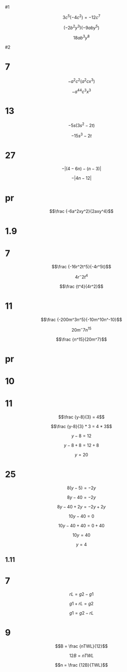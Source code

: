 #1

$$3c^5(-4c^2) = -12c^7$$



$$(-2b^2y^3)(-9aby^5)$$

$$18ab^3y^8$$


#2


# 7

$$-a^2c^2(a^2cx^3)$$

$$-a^44c^3x^3$$

# 13

$$-5s(3s^2-2t)$$

$$-15s^3-2t$$

# 27

$$- |(4 - 6n) - (n-3)|$$

$$- |4n -12 |$$

# pr

$$\frac {-6a^2xy^2}{2axy^4}$$

# 1.9

# 7

$$\frac {-16r^2t^5}{-4r^5t}$$

$$4r^-2 t^4$$

$$\frac {t^4}{4r^2}$$

# 11

$$\frac {-200m^3n^5}{-10m^10n^-10}$$

$$20m^-7 n^15$$

$$\frac {n^15}{20m^7}$$

# pr

# 10

# 11

$$\frac {y-8}{3} = 4$$

$$\frac {y-8}{3} * 3 = 4 * 3$$


$$y-8 = 12$$

$$y-8 + 8 = 12 + 8$$

$$y = 20$$


# 25

$$8(y-5) = -2y$$

$$8y -40 = -2y$$

$$8y -40 + 2y = -2y + 2y$$

$$10y -40 = 0$$

$$10y -40 + 40 = 0 + 40$$

$$10y = 40$$

$$y = 4$$

## 1.11

# 7

$$rL = g2 - g1$$

$$g1 + rL = g2$$

$$g1 = g2 - rL$$

# 9

$$B = \frac {nTWL}{12}$$

$$12B = nTWL$$

$$n = \frac {12B}{TWL}$$
